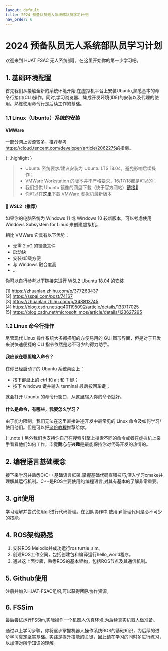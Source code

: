 ```yaml
---
layout: default
title: 2024 预备队员无人系统部队员学习计划
nav_order: 6
---
```


# 2024 预备队员无人系统部队员学习计划

欢迎来到 HUAT FSAC 无人系统部👏，在这里开始你的第一步学习吧。  


## 1. 基础环境配置

首先我们从接触全新的系统环境开始,在虚拟机平台上安装Ubuntu,熟悉基本的命令行接口(CLI)操作。同时,学习浏览器、集成开发环境(IDE)的安装以及代理的使用。熟练使用命令行是后续工作的基础。

### 1.1 Linux（Ubuntu）系统的安装

#### VMWare

一部分网上资源较多，推荐参考<https://cloud.tencent.com/developer/article/2062275>的指南。


{: .highlight }
> - Ubuntu 系统要求/建议安装为 Ubuntu LTS 18.04，避免影响后续操作；
> - VMWare Workstation 的版本并不严格要求，16/17/18都是可以的；
> - 我们提供 Ubuntu 镜像的网盘下载（快于官方网站）[链接🔗](https://www.123pan.com/s/Cff7Vv-mQ6nH.html) 
> - 你可以在[这里](https://www.vmware.com/go/getworkstation-win)下载 VMWare 虚拟机最新版本

#### 🌟 WSL2（推荐）

如果你的电脑系统为 Windows 11 或 Windows 10 较新版本，可以考虑使用 Windows Subsystem for Linux 来创建虚拟机。

相比 VMWare 它具有以下优势：
- 无需 2.xG 的镜像文件
- 启动快
- 安装/卸载方便
- 与 Windows 融合度高
- ...

你可以自行参考以下链接来进行 WSL2 Ubuntu 18.04 的安装

[1] <https://zhuanlan.zhihu.com/p/377263437>  
[2] <https://sspai.com/post/74167>  
[3] <https://zhuanlan.zhihu.com/p/348813745>  
[4] <https://blog.csdn.net/qq401195092/article/details/133717025>  
[5] <https://blog.csdn.net/microsoft_mos/article/details/123627295>  

### 1.2 Linux 命令行操作

尽管现代 Linux 操作系统大多都搭配的方便易用的 GUI 图形界面，但是对于开发来说快速便捷的 CLI 指令依然是必不可少的得力助手。

#### 我应该在哪里输入命令？

在你已经启动了的 Ubuntu 系统桌面上：

- 按下键盘上的 ctrl 和 alt 和 T 键；
- 按下 windows 键并输入 terminal 最后按回车键；

就会打开 Ubuntu 的命令行窗口，从这里输入你的命令就好。

#### 什么是命令，有哪些，我要怎么学习？

由于能力限制，我们无法在这里直接讲述开发中最常见的 Linux 命令及如何学习/使用他们。但是可以把[这份教程](https://www.freecodecamp.org/chinese/news/command-line-for-beginners/)推荐给你。

{: .note }
另外我们也支持你自己在搜索引擎上搜索不同的命令或者在虚拟机上亲手看看他们如何工作，毕竟**耐心与兴趣**是最能保持你对代码开发的热情的。

## 2. 编程语言基础概念

接下来学习并熟悉C/C++基础语言框架,掌握基础代码查错技巧,深入学习cmake并理解其运行机制。C++是ROS主要使用的编程语言,对其有基本的了解非常重要。

## 3. git使用

学习理解并尝试使用git进行代码管理。在团队协作中,使用git管理代码是必不可少的技能。

## 4. ROS架构熟悉

1. 安装ROS Melodic并成功运行ros turtle_sim。
2. 创建ROS工作空间，包括创建包和编译运行hello_world程序。
3. 通过这上面步骤，熟悉ROS的基本架构，包括ROS节点及其通信机制。

## 5. Github使用 

注册并加入HUAT-FSAC组织,可以获得团队协作资源。

## 6. FSSim

最后尝试运行FSSim,实际操作一个机器人仿真环境,为后续真实机器人做准备。

通过以上学习步骤，你将逐步掌握机器人操作系统ROS的基础知识，为后续的进阶学习奠定坚实基础。实践是提升技能的关键，因此请在学习的同时多进行练习，以加深对所学知识的理解。
